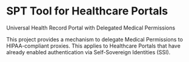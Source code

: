 # SPT Tool for Healthcare Portals
Universal Health Record Portal with Delegated Medical Permissions 

This project provides a mechanism to delegate Medical Permissions to HIPAA-compliant proxies. This applies to Healthcare Portals that have already enabled authentication via Self-Sovereign Identities (SSI).
